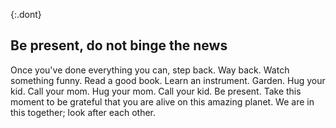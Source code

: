 {:.dont}
## Be present, do not binge the news

Once you've done everything you can, step back. Way back. Watch something funny. Read a good book. Learn an instrument. Garden. Hug your kid. Call your mom. Hug your mom. Call your kid. Be present. Take this moment to be grateful that you are alive on this amazing planet. We are in this together; look after each other.
